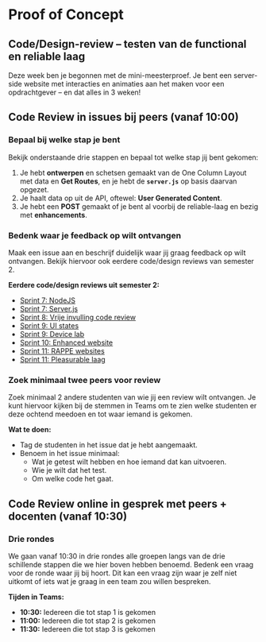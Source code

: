 # Proof of Concept

## Code/Design-review – testen van de functional en reliable laag
Deze week ben je begonnen met de mini-meesterproef. Je bent een server-side website met interacties en animaties aan het maken voor een opdrachtgever – en dat alles in 3 weken!

## Code Review in issues bij peers (vanaf 10:00)

### Bepaal bij welke stap je bent

Bekijk onderstaande drie stappen en bepaal tot welke stap jij bent gekomen:

1. Je hebt **ontwerpen** en schetsen gemaakt van de One Column Layout met data en **Get Routes**, en je hebt de **`server.js`** op basis daarvan opgezet.
2. Je haalt data op uit de API, oftewel: **User Generated Content**.
3. Je hebt een **POST** gemaakt of je bent al voorbij de reliable-laag en bezig met **enhancements**.

### Bedenk waar je feedback op wilt ontvangen

Maak een issue aan en beschrijf duidelijk waar jij graag feedback op wilt ontvangen. Bekijk hiervoor ook eerdere code/design reviews van semester 2.

**Eerdere code/design reviews uit semester 2:**
- [Sprint 7: NodeJS](https://github.com/fdnd-task/connect-your-tribe-profile-card/blob/main/docs/code-design-review-nodejs.md)
- [Sprint 7: Server.js](https://github.com/fdnd-task/connect-your-tribe-squad-page/blob/main/docs/code-design-review-design-squadpage.md)
- [Sprint 8: Vrije invulling code review](https://github.com/fdnd-task/server-side-rendering-server-side-website/blob/main/docs/code-design-review.md)
- [Sprint 9: UI states](https://github.com/fdnd-task/the-web-is-for-everyone-interactive-functionality/blob/main/docs/code-design-review-ui-states.md)
- [Sprint 9: Device lab](https://github.com/fdnd-task/the-web-is-for-everyone-interactive-functionality/blob/main/docs/code-design-review-device-lab.md)
- [Sprint 10: Enhanced website](https://github.com/fdnd-task/user-experience-enhanced-website/blob/main/docs/code-design-review.md)
- [Sprint 11: RAPPE websites](https://github.com/fdnd-task/pleasurable-ui/blob/main/docs/code-design-review-week-1.md)
- [Sprint 11: Pleasurable laag](https://github.com/fdnd-task/pleasurable-ui/blob/main/docs/code-design-review-week-2.md)

### Zoek minimaal twee peers voor review

Zoek minimaal 2 andere studenten van wie jij een review wilt ontvangen. Je kunt hiervoor kijken bij de stemmen in Teams om te zien welke studenten er deze ochtend meedoen en tot waar iemand is gekomen.

**Wat te doen:**
- Tag de studenten in het issue dat je hebt aangemaakt.
- Benoem in het issue minimaal:
  - Wat je getest wilt hebben en hoe iemand dat kan uitvoeren.
  - Wie je wilt dat het test.
  - Om welke code het gaat.


## Code Review online in gesprek met peers + docenten (vanaf 10:30)

### Drie rondes

We gaan vanaf 10:30 in drie rondes alle groepen langs van de drie schillende stappen die we hier boven hebben benoemd. Bedenk een vraag voor de ronde waar jij bij hoort. Dit kan een vraag zijn waar je zelf niet uitkomt of iets wat je graag in een team zou willen bespreken.

**Tijden in Teams:**
- **10:30:** Iedereen die tot stap 1 is gekomen  
- **11:00:** Iedereen die tot stap 2 is gekomen  
- **11:30:** Iedereen die tot stap 3 is gekomen  
